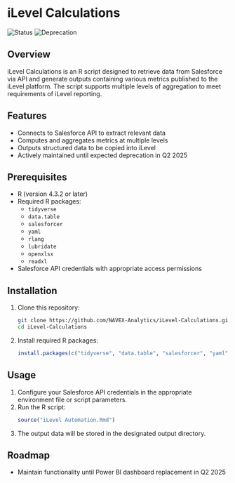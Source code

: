 # iLevel Calculations

![Status](https://img.shields.io/badge/status-actively%20maintained-brightgreen)
![Deprecation](https://img.shields.io/badge/superseded%20by-Power%20BI%20Dasboard-orange)

## Overview

iLevel Calculations is an R script designed to retrieve data from Salesforce via API and generate outputs containing various metrics published to the iLevel platform. The script supports multiple levels of aggregation to meet requirements of iLevel reporting.

## Features
- Connects to Salesforce API to extract relevant data
- Computes and aggregates metrics at multiple levels
- Outputs structured data to be copied into iLevel
- Actively maintained until expected deprecation in Q2 2025

## Prerequisites
- R (version 4.3.2 or later)
- Required R packages:
  - `tidyverse`
  - `data.table`
  - `salesforcer`
  - `yaml`
  - `rlang`
  - `lubridate`
  - `openxlsx`
  - `readxl`
- Salesforce API credentials with appropriate access permissions

## Installation
1. Clone this repository:
   ```sh
   git clone https://github.com/NAVEX-Analytics/iLevel-Calculations.git
   cd iLevel-Calculations
   ```
2. Install required R packages:
   ```r
   install.packages(c("tidyverse", "data.table", "salesforcer", "yaml", "rlang", "lubridate", "openxlsx", "readxl"))
   ```

## Usage
1. Configure your Salesforce API credentials in the appropriate environment file or script parameters.
2. Run the R script:
   ```r
   source("iLevel Automation.Rmd")
   ```
3. The output data will be stored in the designated output directory.

## Roadmap
- Maintain functionality until Power BI dashboard replacement in Q2 2025

